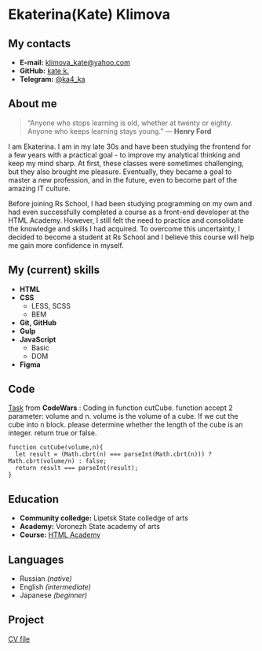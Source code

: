 # Ekaterina(Kate) Klimova
## My contacts
 * **E-mail:** <klimova_kate@yahoo.com>
 * **GitHub:** [kate k.](https://github.com/ka-4-ka)
 * **Telegram:** [@ka4_ka](https://t.me/ka4_ka)
## About me 
 > “Anyone who stops learning is old, whether at twenty or eighty. Anyone who keeps learning stays young.” — __Henry Ford__

I am Ekaterina. I am in my late 30s and have been studying the frontend for a few years with a practical goal - to improve my analytical thinking and keep my mind sharp. At first, these classes were sometimes challenging, but they also brought me pleasure. Eventually, they became a goal to master a new profession, and in the future, even to become part of the amazing IT culture.

Before joining Rs School, I had been studying programming on my own and had even successfully completed a course as a front-end developer at the HTML Academy. However, I still felt the need to practice and consolidate the knowledge and skills I had acquired. To overcome this uncertainty, I decided to become a student at Rs School and I believe this course will help me gain more confidence in myself.

## My (current) skills
 * __HTML__
 * __CSS__  
    +  LESS, SCSS
    +  BEM
 * __Git, GitHub__
 * __Gulp__
 * __JavaScript__
      + Basic
      + DOM
 * __Figma__
## Code
[Task](https://www.codewars.com/kata/5733f948d780e27df6000e33) from __CodeWars__ : Coding in function cutCube. function accept 2 parameter: volume and n. volume is the volume of a cube. If we cut the cube into n block. please determine whether the length of the cube is an integer. return true or false. 

```
function cutCube(volume,n){
  let result = (Math.cbrt(n) === parseInt(Math.cbrt(n))) ? Math.cbrt(volume/n) : false;
  return result === parseInt(result);   
}
```
## Education
* **Community colledge:** Lipetsk State сolledge of arts
* **Academy:** Voronezh State academy of arts
* **Course:** [HTML Academy](https://htmlacademy.ru/study)
## Languages
* Russian *(native)*
* English *(intermediate)*
* Japanese *(beginner)*
## Project 
[CV file](https://ka-4-ka.github.io/rsschool-cv/cv)

